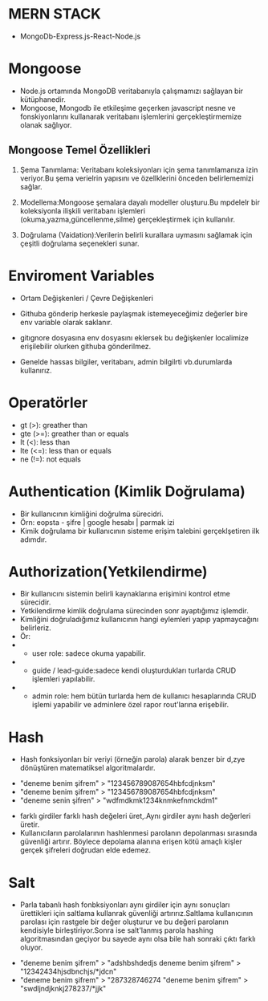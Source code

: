 # MERN STACK

- MongoDb-Express.js-React-Node.js

# Mongoose

- Node.js ortamında MongoDB veritabanıyla çalışmamızı sağlayan bir kütüphanedir.
- Mongoose, Mongodb ile etkileşime geçerken javascript nesne ve fonskiyonlarını kullanarak veritabanı işlemlerini gerçekleştirmemize olanak sağlıyor.

## Mongoose Temel Özellikleri

1. Şema Tanımlama: Veritabanı koleksiyonları için şema tanımlamanıza izin veriyor.Bu şema verielrin yapısını ve özellklerini önceden belirlememizi sağlar.

2. Modellema:Mongoose şemalara dayalı modeller oluşturu.Bu mpdelelr bir koleksiyonla ilişkili veritabanı işlemleri (okuma,yazma,güncellenme,silme) gerçekleştirmek için kullanılır.

3. Doğrulama (Vaidation):Verilerin belirli kurallara uymasını sağlamak için çeşitli doğrulama seçenekleri sunar.

# Enviroment Variables

- Ortam Değişkenleri / Çevre Değişkenleri

- Githuba gönderip herkesle paylaşmak istemeyeceğimiz değerler bire env variable olarak saklanır.
- gitıgnore dosyasına env dosyasını eklersek bu değişkenler localimize erişilebilir olurken githuba gönderilmez.
- Genelde hassas bilgiler, veritabanı, admin bilgilrti vb.durumlarda kullanırız.

# Operatörler

- gt (>): greather than
- gte (>=): greather than or equals
- lt (<): less than
- lte (<=): less than or equals
- ne (!=): not equals

# Authentication (Kimlik Doğrulama)

- Bir kullanıcının kimliğini doğrulma sürecidri.
- Örn: eopsta - şifre | google hesabı | parmak izi
- Kimik doğrulama bir kullanıcının sisteme erişim talebini gerçeklşetiren ilk adımdır.

# Authorization(Yetkilendirme)

- Bir kullanıcını sistemin belirli kaynaklarına erişimini kontrol etme sürecidir.
- Yetkilendirme kimlik doğrulama sürecinden sonr ayaptığımız işlemdir.
- Kimliğini doğruladığımız kullanıcının hangi eylemleri yapıp yapmaycağını belirleriz.
- Ör:
- - user role: sadece okuma yapabilir.
- - guide / lead-guide:sadece kendi oluşturdukları turlarda CRUD işlemleri yapılabilir.
- - admin role: hem bütün turlarda hem de kullanıcı hesaplarında CRUD işlemi yapabilir ve adminlere özel rapor rout'larına erişebilir.

# Hash

- Hash fonksiyonları bir veriyi (örneğin parola) alarak benzer bir d,zye dönüştüren matematiksel algoritmalardır.

* "deneme benim şifrem" > "123456789087654hbfcdjnksm"
* "deneme benim şifrem" > "123456789087654hbfcdjnksm"
* "deneme senin şifren" > "wdfmdkmk1234knmkefnmckdm1"

- farklı girdiler farklı hash değeleri üret,.Aynı girdiler aynı hash değerleri üretir.
- Kullanıcıların parolalarının hashlenmesi parolanın depolanması sırasında güvenliği artırır. Böylece depolama alanına erişen kötü amaçlı kişler gerçek şifreleri doğrudan elde edemez.

# Salt

- Parla tabanlı hash fonbksiyonları aynı girdiler için aynı sonuçları ürettikleri için saltlama kullanrak güvenliği artırırız.Saltlama kullanıcının parolası için rastgele bir değer oluşturur ve bu değeri parolanın kendisiyle birleştiriyor.Sonra ise salt'lanmış parola hashing algoritmasından geçiyor bu sayede aynı olsa bile hah sonraki çıktı farklı oluyor.

* "deneme benim şifrem" > "adshbshdedjs deneme benim şifrem" > "12342434hjsdbnchjs/\*jdcn"
* "deneme benim şifrem" > "287328746274 "deneme benim şifrem" > "swdljndjknkj278237/\*jjk"

